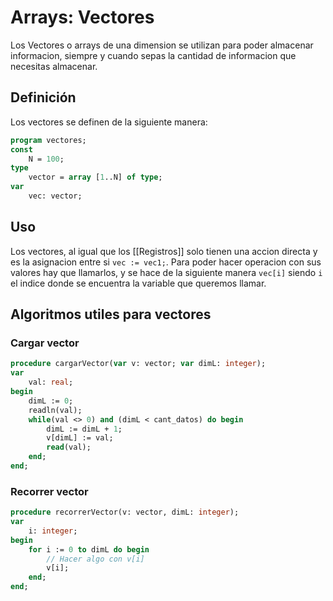 # Arrays: Vectores

Los Vectores o arrays de una dimension se utilizan para poder almacenar informacion, siempre y cuando sepas la cantidad de informacion que necesitas almacenar.

## Definición

Los vectores se definen de la siguiente manera:

```pascal
program vectores;
const
	N = 100;
type
	vector = array [1..N] of type;
var
	vec: vector;
```

## Uso
Los vectores, al igual que los [[Registros]] solo tienen una accion directa y es la asignacion entre si `vec := vec1;`. Para poder hacer operacion con sus valores hay que llamarlos, y se hace de la siguiente manera `vec[i]` siendo `i` el indice donde se encuentra la variable que queremos llamar.

## Algoritmos utiles para vectores

### Cargar vector

```pascal
procedure cargarVector(var v: vector; var dimL: integer);
var
	val: real;
begin
	dimL := 0;
	readln(val);
	while(val <> 0) and (dimL < cant_datos) do begin
		dimL := dimL + 1;
		v[dimL] := val;
		read(val);
	end;
end;
```

### Recorrer vector

```pascal
procedure recorrerVector(v: vector, dimL: integer);
var
	i: integer;
begin
	for i := 0 to dimL do begin
		// Hacer algo con v[i]
		v[i];
	end;
end;
```